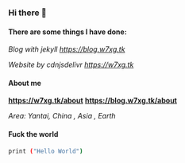 ### Hi there 👋

#### There are some things I have done:

*Blog with jekyll  https://blog.w7xg.tk*

*Website by cdnjsdelivr  https://w7xg.tk*

#### About me
**https://w7xg.tk/about**
**https://blog.w7xg.tk/about**

*Area: Yantai, China , Asia , Earth*

#### Fuck the world

``` bash
print ("Hello World")
```

